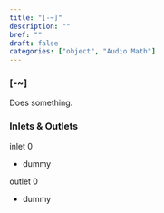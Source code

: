 ```yaml
---
title: "[-~]"
description: ""
bref: ""
draft: false
categories: ["object", "Audio Math"]
---
```


### [-~]

Does something.

### Inlets & Outlets

inlet 0

 - dummy

outlet 0

 - dummy
 
